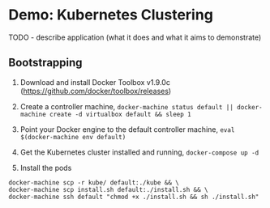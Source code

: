 Demo: Kubernetes Clustering
===
TODO - describe application (what it does and what it aims to demonstrate)

Bootstrapping
---
1. Download and install Docker Toolbox v1.9.0c (https://github.com/docker/toolbox/releases)

2. Create a controller machine, `docker-machine status default || docker-machine create -d virtualbox default && sleep 1`

3. Point your Docker engine to the default controller machine, `eval $(docker-machine env default)`

4. Get the Kubernetes cluster installed and running, `docker-compose up -d`

5. Install the pods
```
docker-machine scp -r kube/ default:./kube && \
docker-machine scp install.sh default:./install.sh && \
docker-machine ssh default "chmod +x ./install.sh && sh ./install.sh"
```
